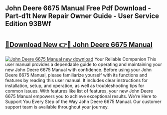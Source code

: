 ## John Deere 6675 Manual Free Pdf Download - Part-d1t New Repair Owner Guide - User Service Edition 93BWf

# <h2><a href="http://bc95234.oget.top/?id=John+Deere+6675+Manual">🔗Download New 👉🔴 John Deere 6675 Manual</a></h2>

[![John Deere 6675 Manual new download](https://i.imgur.com/5g1atiW.png)](http://bc95234.oget.top/?id=John+Deere+6675+Manual)
Your Reliable Companion This user manual provides a dependable guide to operating and maintaining your new John Deere 6675 Manual with confidence. Before using your John Deere 6675 Manual, please familiarize yourself with its functions and features by reading this user manual. It includes clear instructions for installation, setup, and operation, as well as troubleshooting tips for common issues. With features like list of features, your new John Deere 6675 Manual empowers you to achieve exceptional results. We're Here to Support You Every Step of the Way John Deere 6675 Manual. Our customer support team is available throughout your journey.

